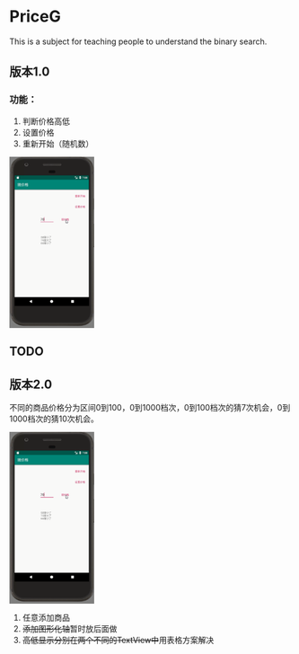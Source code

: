 # PriceG
This is a subject for teaching people to understand the binary search.

## 版本1.0
### 功能：
1. 判断价格高低
2. 设置价格
3. 重新开始（随机数）
<img src="https://github.com/MarkKobs/markdownPhotos/blob/master/res/pic1.png" width = 30% height = 30% div align=center />

## TODO
## 版本2.0
不同的商品价格分为区间0到100，0到1000档次，0到100档次的猜7次机会，0到1000档次的猜10次机会。

<img src="https://github.com/MarkKobs/markdownPhotos/blob/master/res/pic1.png" width = 30% height = 30% div align=center />

1. 任意添加商品
2. ~~添加图形化轴~~暂时放后面做
3. ~~高低显示分别在两个不同的TextView中~~用表格方案解决

